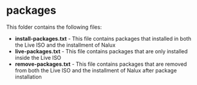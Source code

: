 # packages

This folder contains the following files:

* **install-packages.txt** - This file contains packages that installed in both the Live ISO and the installment of Nalux
* **live-packages.txt** - This file contains packages that are only installed inside the Live ISO
* **remove-packages.txt** - This file contains packages that are removed from both the Live ISO and the installment of Nalux after package installation
